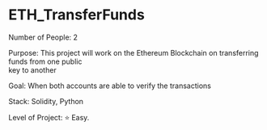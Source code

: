 # ETH_TransferFunds

Number of People: 2 

Purpose: This project will work on the Ethereum Blockchain on transferring funds from one public  
         key to another

Goal: When both accounts are able to verify the transactions

Stack: Solidity, Python

Level of Project: ⭐️ Easy.
